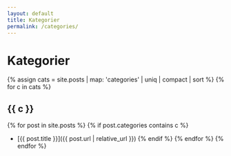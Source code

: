 ```yaml
---
layout: default
title: Kategorier
permalink: /categories/
---
```



# Kategorier


{% assign cats = site.posts | map: 'categories' | uniq | compact | sort %}
{% for c in cats %}
## {{ c }}
{% for post in site.posts %}
{% if post.categories contains c %}
- [{{ post.title }}]({{ post.url | relative_url }})
{% endif %}
{% endfor %}
{% endfor %}
